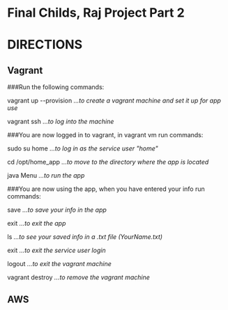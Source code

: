 Final Childs, Raj Project Part 2
============================

DIRECTIONS
==========

## Vagrant

###Run the following commands:

vagrant up --provision    *...to create a vagrant machine and set it up for app use*

vagrant ssh    *...to log into the machine*

###You are now logged in to vagrant, in vagrant vm run commands:

sudo su home    *...to log in as the service user "home"*

cd /opt/home_app    *...to move to the directory where the app is located*

java Menu    *...to run the app*

###You are now using the app, when you have entered your info run commands:

save    *...to save your info in the app*

exit    *...to exit the app*

ls    *...to see your saved info in a .txt file (YourName.txt)*

exit    *...to exit the service user login*

logout    *...to exit the vagrant machine*

vagrant destroy    *...to remove the vagrant machine*

## AWS

